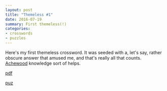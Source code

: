 ```yaml
---
layout: post
title: "Themeless #1"
date: 2016-07-19
summary: First themeless(!)
categories:
- crosswords
- puzzles
---
```


Here's my first themeless crossword. It was seeded with a, let's say, rather obscure answer that amused me, and that's really all that counts. [Achewood](http://www.achewood.com/) knowledge sort of helps.

[pdf](/files/themeless_1.pdf)

[puz](/files/themeless_1.puz)